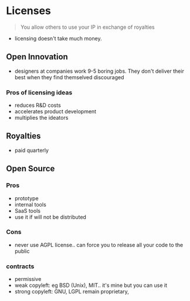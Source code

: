 # Licenses

> You allow others to use your IP in exchange of royalties

- licensing doesn't take much money.

## Open Innovation
- designers at companies work 9-5 boring jobs. They don't deliver their best when they find themselved discouraged

### Pros of licensing ideas
- reduces R&D costs
- accelerates product development
- multiplies the ideators

## Royalties

- paid quarterly 


## Open Source
### Pros
- prototype
- internal tools
- SaaS tools
- use it if will not be distributed

### Cons
- never use AGPL license.. can force you to release all your code to the public

### contracts
- permissive
- weak copyleft: eg BSD (Unix), MIT.. it's mine but you can use it
- strong copyleft: GNU, LGPL remain proprietary, 
